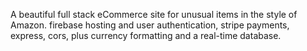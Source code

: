 A beautiful full stack eCommerce site for unusual items in the style of Amazon. firebase hosting and user authentication, stripe payments, express, cors, plus currency formatting and a real-time database. 
